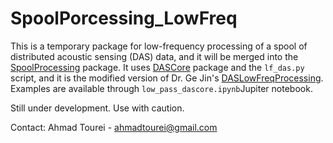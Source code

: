 # SpoolPorcessing_LowFreq
This is a temporary package for low-frequency processing of a spool of distributed acoustic sensing (DAS) data, and it will be merged into the [SpoolProcessing](https://github.com/DASDAE/SpoolProcessing) package. It uses [DASCore](https://dascore.org/) package and the ```lf_das.py``` script, and it is the modified version of Dr. Ge Jin's [DASLowFreqProcessing](https://github.com/DASDAE/DASLowFreqProcessing).
Examples are available through ```low_pass_dascore.ipynb```Jupiter notebook.

Still under development. Use with caution.

Contact: Ahmad Tourei - ahmadtourei@gmail.com
